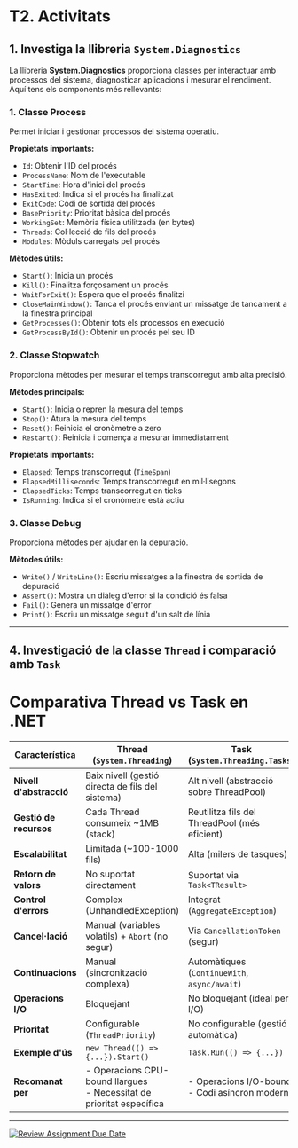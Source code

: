 # T2. Activitats

## 1. Investiga la llibreria `System.Diagnostics`


La llibreria **System.Diagnostics** proporciona classes per interactuar amb processos del sistema, diagnosticar aplicacions i mesurar el rendiment. Aquí tens els components més rellevants:

### 1. Classe Process

Permet iniciar i gestionar processos del sistema operatiu.

**Propietats importants:**
- `Id`: Obtenir l'ID del procés
- `ProcessName`: Nom de l'executable
- `StartTime`: Hora d'inici del procés
- `HasExited`: Indica si el procés ha finalitzat
- `ExitCode`: Codi de sortida del procés
- `BasePriority`: Prioritat bàsica del procés
- `WorkingSet`: Memòria física utilitzada (en bytes)
- `Threads`: Col·lecció de fils del procés
- `Modules`: Mòduls carregats pel procés

**Mètodes útils:**
- `Start()`: Inicia un procés
- `Kill()`: Finalitza forçosament un procés
- `WaitForExit()`: Espera que el procés finalitzi
- `CloseMainWindow()`: Tanca el procés enviant un missatge de tancament a la finestra principal
- `GetProcesses()`: Obtenir tots els processos en execució
- `GetProcessById()`: Obtenir un procés pel seu ID

### 2. Classe Stopwatch

Proporciona mètodes per mesurar el temps transcorregut amb alta precisió.

**Mètodes principals:**
- `Start()`: Inicia o repren la mesura del temps
- `Stop()`: Atura la mesura del temps
- `Reset()`: Reinicia el cronòmetre a zero
- `Restart()`: Reinicia i comença a mesurar immediatament

**Propietats importants:**
- `Elapsed`: Temps transcorregut (`TimeSpan`)
- `ElapsedMilliseconds`: Temps transcorregut en mil·lisegons
- `ElapsedTicks`: Temps transcorregut en ticks
- `IsRunning`: Indica si el cronòmetre està actiu

### 3. Classe Debug

Proporciona mètodes per ajudar en la depuració.

**Mètodes útils:**
- `Write()` / `WriteLine()`: Escriu missatges a la finestra de sortida de depuració
- `Assert()`: Mostra un diàleg d'error si la condició és falsa
- `Fail()`: Genera un missatge d'error
- `Print()`: Escriu un missatge seguit d'un salt de línia


---

## 4. Investigació de la classe `Thread` i comparació amb `Task`

# Comparativa Thread vs Task en .NET

| Característica               | Thread (`System.Threading`)                          | Task (`System.Threading.Tasks`)                     |
|------------------------------|-----------------------------------------------------|----------------------------------------------------|
| **Nivell d'abstracció**      | Baix nivell (gestió directa de fils del sistema)    | Alt nivell (abstracció sobre ThreadPool)          |
| **Gestió de recursos**       | Cada Thread consumeix ~1MB (stack)                  | Reutilitza fils del ThreadPool (més eficient)     |
| **Escalabilitat**            | Limitada (~100-1000 fils)                           | Alta (milers de tasques)                          |
| **Retorn de valors**         | No suportat directament                             | Suportat via `Task<TResult>`                      |
| **Control d'errors**         | Complex (UnhandledException)                        | Integrat (`AggregateException`)                   |
| **Cancel·lació**             | Manual (variables volatils) + `Abort` (no segur)    | Via `CancellationToken` (segur)                   |
| **Continuacions**            | Manual (sincronització complexa)                    | Automàtiques (`ContinueWith`, `async/await`)      |
| **Operacions I/O**           | Bloquejant                                          | No bloquejant (ideal per I/O)                     |
| **Prioritat**                | Configurable (`ThreadPriority`)                     | No configurable (gestió automàtica)               |
| **Exemple d'ús**             | ```new Thread(() => {...}).Start()```               | ```Task.Run(() => {...})```                        |
| **Recomanat per**            | - Operacions CPU-bound llargues<br>- Necessitat de prioritat específica | - Operacions I/O-bound<br>- Codi asíncron modern |

---



[![Review Assignment Due Date](https://classroom.github.com/assets/deadline-readme-button-22041afd0340ce965d47ae6ef1cefeee28c7c493a6346c4f15d667ab976d596c.svg)](https://classroom.github.com/a/LXcrfC_Y)
